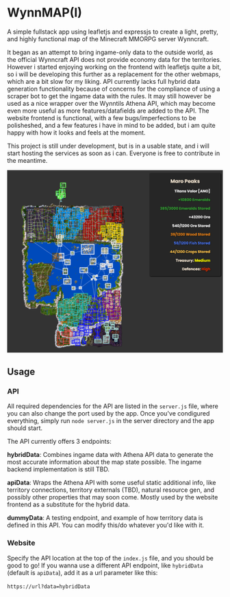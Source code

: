 # WynnMAP(I)

A simple fullstack app using leafletjs and expressjs to create a light, pretty, and highly functional map of the Minecraft MMORPG server Wynncraft.

It began as an attempt to bring ingame-only data to the outside world, as the official Wynncraft API does not provide economy data for the territories.
However i started enjoying working on the frontend with leafletjs quite a bit, so i will be developing this further as a replacement for the other webmaps, which are a bit slow for my liking.
API currently lacks full hybrid data generation functionality because of concerns for the compliance of using a scraper bot to get the ingame data with the rules. It may still however be used as a nice wrapper over the Wynntils Athena API, which may become even more useful as more features/datafields are added to the API.
The website frontend is functional, with a few bugs/imperfections to be polisheshed, and a few features i have in mind to be added, but i am quite happy with how it looks and feels at the moment. 

This project is still under development, but is in a usable state, and i will start hosting the services as soon as i can. Everyone is free to contribute in the meantime.

![An image of the map](https://github.com/Catniped/WynnMAPI/blob/a3fd767cacd96a554ee5754ad6acd91556e3168f/image.png)

## Usage
### API
All required dependencies for the API are listed in the `server.js` file, where you can also change the port used by the app. Once you've condigured everything, simply run `node server.js` in the server directory and the app should start.

The API currently offers 3 endpoints:

**hybridData**:
Combines ingame data with Athena API data to generate the most accurate information about the map state possible. The ingame backend implementation is still TBD.

**apiData**:
Wraps the Athena API with some useful static additional info, like territory connections, territory externals (TBD), natural resource gen, and possibly other properties that may soon come. Mostly used by the website frontend as a substitute for the hybrid data.

**dummyData**:
A testing endpoint, and example of how territory data is defined in this API. You can modify this/do whatever you'd like with it.

### Website
Specify the API location at the top of the `index.js` file, and you should be good to go!
If you wanna use a different API endpoint, like `hybridData` (default is `apiData`), add it as a url parameter like this: 

`https://url?data=hybridData`
